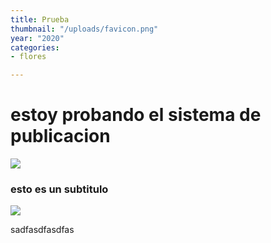 ```yaml
---
title: Prueba
thumbnail: "/uploads/favicon.png"
year: "2020"
categories:
- flores

---
```

# estoy probando el sistema de publicacion

![](/uploads/favicon.png)

### esto es un subtitulo

![](/uploads/e9094b51944227.58ff649a8b6cc.jpg)

sadfasdfasdfas